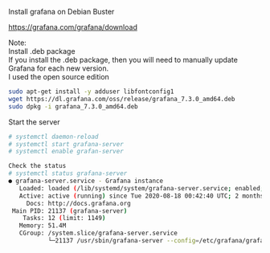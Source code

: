 Install grafana on Debian Buster

https://grafana.com/grafana/download

Note:\
Install .deb package\
If you install the .deb package, then you will need to manually update Grafana for each new version.\
I used the open source edition

```sh
sudo apt-get install -y adduser libfontconfig1
wget https://dl.grafana.com/oss/release/grafana_7.3.0_amd64.deb
sudo dpkg -i grafana_7.3.0_amd64.deb
```

Start the server
```sh
# systemctl daemon-reload
# systemctl start grafana-server
# systemctl enable grafan-server
```

```sh
Check the status
# systemctl status grafana-server
● grafana-server.service - Grafana instance
   Loaded: loaded (/lib/systemd/system/grafana-server.service; enabled; vendor preset: enabled)
   Active: active (running) since Tue 2020-08-18 00:42:40 UTC; 2 months 10 days ago
     Docs: http://docs.grafana.org
 Main PID: 21137 (grafana-server)
    Tasks: 12 (limit: 1149)
   Memory: 51.4M
   CGroup: /system.slice/grafana-server.service
           └─21137 /usr/sbin/grafana-server --config=/etc/grafana/grafana.ini --pidfile=/var/run/grafana/grafana-server.pid --packaging=deb cfg:default.paths.logs=/var/log/grafana cfg:default.paths.data=/var/lib/grafana cfg:default.paths.plugins=/var/lib/grafana/plugins cfg:default.paths.provisioning=/etc/grafana/provisioning
```
